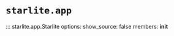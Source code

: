 # `starlite.app`

::: starlite.app.Starlite
    options:
        show_source: false
        members: __init__
